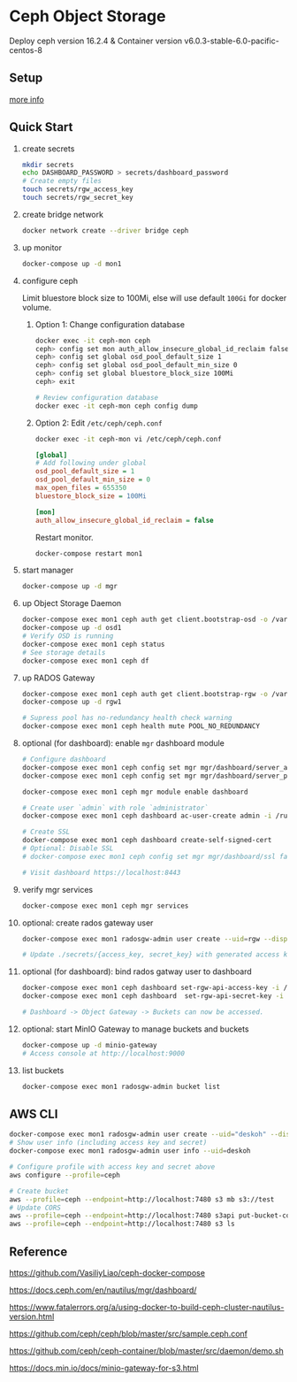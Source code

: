 # Ceph Object Storage

Deploy ceph version 16.2.4 & Container version v6.0.3-stable-6.0-pacific-centos-8

## Setup

[more info](https://docs.ceph.com/en/pacific/mgr/dashboard/)

## Quick Start

1. create secrets

   ```bash
   mkdir secrets
   echo DASHBOARD_PASSWORD > secrets/dashboard_password
   # Create empty files
   touch secrets/rgw_access_key
   touch secrets/rgw_secret_key
   ```

1. create bridge network

   ``` bash
   docker network create --driver bridge ceph
   ```

1. up monitor

   ``` bash
   docker-compose up -d mon1
   ```

1. configure ceph

   Limit bluestore block size to 100Mi, else will use default `100Gi` for docker volume.

   1. Option 1: Change configuration database

      ```bash
      docker exec -it ceph-mon ceph
      ceph> config set mon auth_allow_insecure_global_id_reclaim false
      ceph> config set global osd_pool_default_size 1
      ceph> config set global osd_pool_default_min_size 0
      ceph> config set global bluestore_block_size 100Mi
      ceph> exit

      # Review configuration database
      docker exec -it ceph-mon ceph config dump
      ```

   1. Option 2: Edit `/etc/ceph/ceph.conf`

      ``` bash
      docker exec -it ceph-mon vi /etc/ceph/ceph.conf
      ```

      ``` ini
      [global]
      # Add following under global
      osd_pool_default_size = 1
      osd_pool_default_min_size = 0
      max_open_files = 655350
      bluestore_block_size = 100Mi

      [mon]
      auth_allow_insecure_global_id_reclaim = false
      ```

      Restart monitor.

      ```sh
      docker-compose restart mon1
      ```

1. start manager

   ``` bash
   docker-compose up -d mgr
   ```

1. up Object Storage Daemon

   ``` bash
   docker-compose exec mon1 ceph auth get client.bootstrap-osd -o /var/lib/ceph/bootstrap-osd/ceph.keyring
   docker-compose up -d osd1
   # Verify OSD is running
   docker-compose exec mon1 ceph status
   # See storage details
   docker-compose exec mon1 ceph df
   ```

1. up RADOS Gateway

   ``` bash
   docker-compose exec mon1 ceph auth get client.bootstrap-rgw -o /var/lib/ceph/bootstrap-rgw/ceph.keyring
   docker-compose up -d rgw1

   # Supress pool has no-redundancy health check warning
   docker-compose exec mon1 ceph health mute POOL_NO_REDUNDANCY
   ```

1. optional (for dashboard): enable `mgr` dashboard module

   ``` bash
   # Configure dashboard
   docker-compose exec mon1 ceph config set mgr mgr/dashboard/server_addr 0.0.0.0
   docker-compose exec mon1 ceph config set mgr mgr/dashboard/server_port 8443

   docker-compose exec mon1 ceph mgr module enable dashboard

   # Create user `admin` with role `administrator`
   docker-compose exec mon1 ceph dashboard ac-user-create admin -i /run/secrets/dashboard_password administrator

   # Create SSL
   docker-compose exec mon1 ceph dashboard create-self-signed-cert
   # Optional: Disable SSL
   # docker-compose exec mon1 ceph config set mgr mgr/dashboard/ssl false

   # Visit dashboard https://localhost:8443
   ```

1. verify mgr services

   ``` bash
   docker-compose exec mon1 ceph mgr services
   ```

1. optional: create rados gateway user

   ``` bash
   docker-compose exec mon1 radosgw-admin user create --uid=rgw --display-name="RGW User" --system

   # Update ./secrets/{access_key, secret_key} with generated access key and secret
   ```

1. optional (for dashboard): bind rados gatway user to dashboard

   ``` bash
   docker-compose exec mon1 ceph dashboard set-rgw-api-access-key -i /run/secrets/rgw_access_key
   docker-compose exec mon1 ceph dashboard  set-rgw-api-secret-key -i /run/secrets/rgw_secret_key

   # Dashboard -> Object Gateway -> Buckets can now be accessed.
   ```

1. optional: start MinIO Gateway to manage buckets and buckets

   ```bash
   docker-compose up -d minio-gateway
   # Access console at http://localhost:9000
   ```

1. list buckets

   ```bash
   docker-compose exec mon1 radosgw-admin bucket list
   ```

## AWS CLI

```sh
docker-compose exec mon1 radosgw-admin user create --uid="deskoh" --display-name="Desmond Koh" --email="deskoh@example.org"
# Show user info (including access key and secret)
docker-compose exec mon1 radosgw-admin user info --uid=deskoh

# Configure profile with access key and secret above
aws configure --profile=ceph

# Create bucket
aws --profile=ceph --endpoint=http://localhost:7480 s3 mb s3://test
# Update CORS
aws --profile=ceph --endpoint=http://localhost:7480 s3api put-bucket-cors --bucket test --cors-configuration file://cors.json
aws --profile=ceph --endpoint=http://localhost:7480 s3 ls
```

## Reference

https://github.com/VasiliyLiao/ceph-docker-compose

https://docs.ceph.com/en/nautilus/mgr/dashboard/

https://www.fatalerrors.org/a/using-docker-to-build-ceph-cluster-nautilus-version.html

https://github.com/ceph/ceph/blob/master/src/sample.ceph.conf

https://github.com/ceph/ceph-container/blob/master/src/daemon/demo.sh

https://docs.min.io/docs/minio-gateway-for-s3.html

